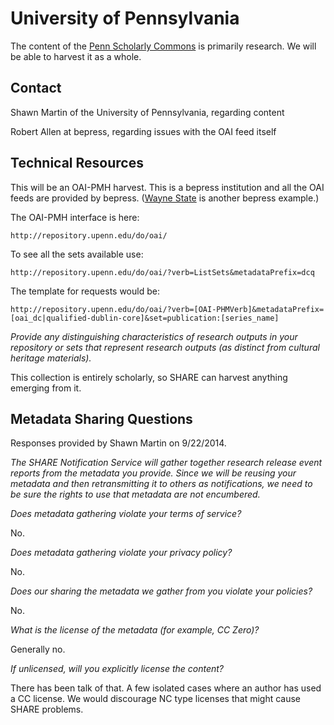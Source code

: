 University of Pennsylvania
====

The content of the [Penn Scholarly Commons](http://repository.upenn.edu/communities.html) is primarily research. We will be able to harvest it as a whole.

Contact
----

Shawn Martin of the University of Pennsylvania, regarding content

Robert Allen at bepress, regarding issues with the OAI feed itself

Technical Resources
----

This will be an OAI-PMH harvest. This is a bepress institution and all the OAI feeds are provided by bepress. ([Wayne State](WayneState.md) is another bepress example.)

The OAI-PMH interface is here:
 
    http://repository.upenn.edu/do/oai/

To see all the sets available use:

    http://repository.upenn.edu/do/oai/?verb=ListSets&metadataPrefix=dcq

The template for requests would be:

    http://repository.upenn.edu/do/oai/?verb=[OAI-PHMVerb]&metadataPrefix=[oai_dc|qualified-dublin-core]&set=publication:[series_name]
     
_Provide any distinguishing characteristics of research outputs in your repository or sets that represent research outputs (as distinct from cultural heritage materials)._

This collection is entirely scholarly, so SHARE can harvest anything emerging from it.
 
Metadata Sharing Questions
----

Responses provided by Shawn Martin on 9/22/2014.

_The SHARE Notification Service will gather together research release event reports from the metadata you provide. Since we will be reusing your metadata and then retransmitting it to others as notifications, we need to be sure the rights to use that metadata are not encumbered._

_Does metadata gathering violate your terms of service?_

No.

_Does metadata gathering violate your privacy policy?_

No.

_Does our sharing the metadata we gather from you violate your policies?_

No.

_What is the license of the metadata (for example, CC Zero)?_

Generally no.

_If unlicensed, will you explicitly license the content?_

There has been talk of that. A few isolated cases where an author has used a CC license. We would discourage NC type licenses that might cause SHARE problems. 
